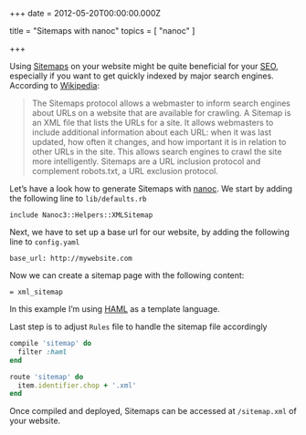 
+++
date = 2012-05-20T00:00:00.000Z


title = "Sitemaps with nanoc"
topics = [ "nanoc" ]

+++

Using [Sitemaps](http://www.sitemaps.org/) on your website might be quite beneficial for your [SEO](http://en.wikipedia.org/wiki/Search_engine_optimization), especially if you want to get quickly indexed by major search engines. According to [Wikipedia](http://en.wikipedia.org/wiki/Google_Sitemaps):

> The Sitemaps protocol allows a webmaster to inform search engines about URLs on a website that are available for crawling. A Sitemap is an XML file that lists the URLs for a site. It allows webmasters to include additional information about each URL: when it was last updated, how often it changes, and how important it is in relation to other URLs in the site. This allows search engines to crawl the site more intelligently. Sitemaps are a URL inclusion protocol and complement robots.txt, a URL exclusion protocol.

Let’s have a look how to generate Sitemaps with [nanoc](http://nanoc.stoneship.org/). We start by adding the following line to `lib/defaults.rb`

```
include Nanoc3::Helpers::XMLSitemap
````

Next, we have to set up a base url for our website, by adding the following line to `config.yaml`

```
base_url: http://mywebsite.com
```

Now we can create a sitemap page with the following content:

```
= xml_sitemap
```

In this example I’m using [HAML](http://haml.info/) as a template language.

Last step is to adjust `Rules` file to handle the sitemap file accordingly

``` ruby
compile 'sitemap' do
  filter :haml
end

route 'sitemap' do
  item.identifier.chop + '.xml'
end
```

Once compiled and deployed, Sitemaps can be accessed at `/sitemap.xml` of your website.
